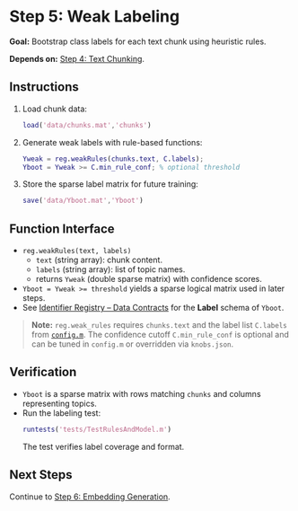 # Step 5: Weak Labeling

**Goal:** Bootstrap class labels for each text chunk using heuristic rules.

**Depends on:** [Step 4: Text Chunking](step04_text_chunking.md).

## Instructions
1. Load chunk data:
   ```matlab
   load('data/chunks.mat','chunks')
   ```
2. Generate weak labels with rule-based functions:
   ```matlab
   Yweak = reg.weakRules(chunks.text, C.labels);
   Yboot = Yweak >= C.min_rule_conf; % optional threshold
   ```
3. Store the sparse label matrix for future training:
   ```matlab
   save('data/Yboot.mat','Yboot')
   ```

## Function Interface
- `reg.weakRules(text, labels)`
  - `text` (string array): chunk content.  
  - `labels` (string array): list of topic names.  
  - returns `Yweak` (double sparse matrix) with confidence scores.
- `Yboot = Yweak >= threshold` yields a sparse logical matrix used in later steps.
- See [Identifier Registry – Data Contracts](identifier_registry.md#data-contracts) for the **Label** schema of `Yboot`.

> **Note:** `reg.weak_rules` requires `chunks.text` and the label list `C.labels`
> from [`config.m`](../config.m). The confidence cutoff `C.min_rule_conf` is
> optional and can be tuned in `config.m` or overridden via `knobs.json`.

## Verification
- `Yboot` is a sparse matrix with rows matching `chunks` and columns representing topics.
- Run the labeling test:
  ```matlab
  runtests('tests/TestRulesAndModel.m')
  ```
  The test verifies label coverage and format.

## Next Steps
Continue to [Step 6: Embedding Generation](step06_embedding_generation.md).
